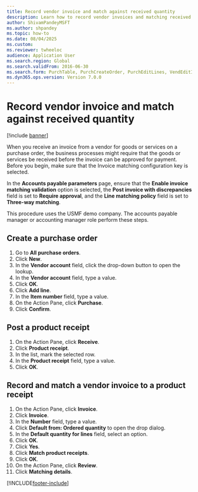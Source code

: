 ```yaml
--- 
title: Record vendor invoice and match against received quantity
description: Learn how to record vendor invoices and matching received quantities, including step-by-step outlines for creating purchase orders. 
author: ShivamPandeyMSFT
ms.author: shpandey
ms.topic: how-to
ms.date: 08/04/2025
ms.custom:
ms.reviewer: twheeloc
audience: Application User
ms.search.region: Global
ms.search.validFrom: 2016-06-30
ms.search.form: PurchTable, PurchCreateOrder, PurchEditLines, VendEditInvoice, VendEditInvoiceDefaultQuantityForLinesDropDialog,  VendJournalMatch_PackingSlip, VendInvoiceMatchingDetails
ms.dyn365.ops.version: Version 7.0.0 
---
```


# Record vendor invoice and match against received quantity

[!include [banner](../../includes/banner.md)]

When you receive an invoice from a vendor for goods or services on a purchase order, the business processes might require that the goods or services be received before the invoice can be approved for payment. Before you begin, make sure that the Invoice matching configuration key is selected. 

In the **Accounts payable parameters** page, ensure that the **Enable invoice matching validation** option is selected, the **Post invoice with discrepancies** field is set to **Require approval**, and the **Line matching policy** field is set to **Three-way matching**.

This procedure uses the USMF demo company. The accounts payable manager or accounting manager role perform these steps.


## Create a purchase order
1. Go to **All purchase orders**.
2. Click **New**.
3. In the **Vendor account** field, click the drop-down button to open the lookup.
4. In the **Vendor account** field, type a value.
5. Click **OK**.
6. Click **Add line**.
7. In the **Item number** field, type a value.
8. On the Action Pane, click **Purchase**.
9. Click **Confirm**.

## Post a product receipt
1. On the Action Pane, click **Receive**.
2. Click **Product receipt**.
3. In the list, mark the selected row.
4. In the **Product receipt** field, type a value.
5. Click **OK**.

## Record and match a vendor invoice to a product receipt
1. On the Action Pane, click **Invoice**.
2. Click **Invoice**.
3. In the **Number** field, type a value.
4. Click **Default from: Ordered quantity** to open the drop dialog.
5. In the **Default quantity for lines** field, select an option.
6. Click **OK**.
7. Click **Yes**.
8. Click **Match product receipts**.
9. Click **OK**.
10. On the Action Pane, click **Review**.
11. Click **Matching details**.



[!INCLUDE[footer-include](../../../includes/footer-banner.md)]
